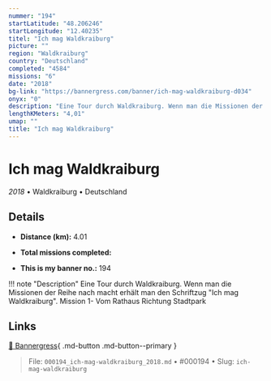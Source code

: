 ```yaml
---
nummer: "194"
startLatitude: "48.206246"
startLongitude: "12.40235"
titel: "Ich mag Waldkraiburg"
picture: ""
region: "Waldkraiburg"
country: "Deutschland"
completed: "4584"
missions: "6"
date: "2018"
bg-link: "https://bannergress.com/banner/ich-mag-waldkraiburg-d034"
onyx: "0"
description: "Eine Tour durch Waldkraiburg. Wenn man die Missionen der Reihe nach macht erhält man den Schriftzug \"Ich mag Waldkraiburg\".\nMission 1- Vom Rathaus Richtung Stadtpark"
lengthKMeters: "4,01"
umap: ""
title: "Ich mag Waldkraiburg"
---
```

# Ich mag Waldkraiburg

*2018* • Waldkraiburg • Deutschland



## Details
- **Distance (km):** 4.01

- **Total missions completed:** 
- **This is my banner no.:** 194


!!! note "Description"
    Eine Tour durch Waldkraiburg. Wenn man die Missionen der Reihe nach macht erhält man den Schriftzug "Ich mag Waldkraiburg".
Mission 1- Vom Rathaus Richtung Stadtpark



## Links
[🔗 Bannergress](https://bannergress.com/banner/ich-mag-waldkraiburg-d034){ .md-button .md-button--primary }



> File: `000194_ich-mag-waldkraiburg_2018.md` • #000194 • Slug: `ich-mag-waldkraiburg`
